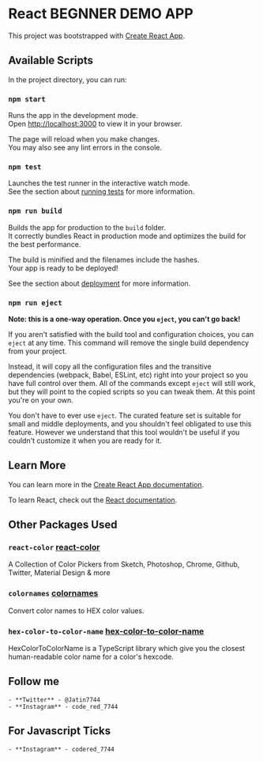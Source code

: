 # React BEGNNER DEMO APP

This project was bootstrapped with [Create React App](https://github.com/facebook/create-react-app).

## Available Scripts

In the project directory, you can run:

### `npm start`

Runs the app in the development mode.\
Open [http://localhost:3000](http://localhost:3000) to view it in your browser.

The page will reload when you make changes.\
You may also see any lint errors in the console.

### `npm test`

Launches the test runner in the interactive watch mode.\
See the section about [running tests](https://facebook.github.io/create-react-app/docs/running-tests) for more information.

### `npm run build`

Builds the app for production to the `build` folder.\
It correctly bundles React in production mode and optimizes the build for the best performance.

The build is minified and the filenames include the hashes.\
Your app is ready to be deployed!

See the section about [deployment](https://facebook.github.io/create-react-app/docs/deployment) for more information.

### `npm run eject`

**Note: this is a one-way operation. Once you `eject`, you can't go back!**

If you aren't satisfied with the build tool and configuration choices, you can `eject` at any time. This command will remove the single build dependency from your project.

Instead, it will copy all the configuration files and the transitive dependencies (webpack, Babel, ESLint, etc) right into your project so you have full control over them. All of the commands except `eject` will still work, but they will point to the copied scripts so you can tweak them. At this point you're on your own.

You don't have to ever use `eject`. The curated feature set is suitable for small and middle deployments, and you shouldn't feel obligated to use this feature. However we understand that this tool wouldn't be useful if you couldn't customize it when you are ready for it.

## Learn More

You can learn more in the [Create React App documentation](https://facebook.github.io/create-react-app/docs/getting-started).

To learn React, check out the [React documentation](https://reactjs.org/).

## Other Packages Used

### `react-color` [react-color](https://casesandberg.github.io/react-color/)
A Collection of Color Pickers from Sketch, Photoshop, Chrome, Github, Twitter, Material Design & more

### `colornames` [colornames](https://www.npmjs.com/package/colornames)
Convert color names to HEX color values.

### `hex-color-to-color-name` [hex-color-to-color-name](https://www.npmjs.com/package/hex-color-to-color-name)
HexColorToColorName is a TypeScript library which give you the closest human-readable color name for a color's hexcode.

## **Follow me**
    - **Twitter** - @Jatin7744
    - **Instagram** - code_red_7744

## **For Javascript Ticks**
    - **Instagram** - codered_7744